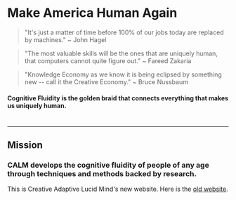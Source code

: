 # Make America Human Again

> "It's just a matter of time before 100% of our jobs today are replaced by machines."
  ~ John Hagel

> "The most valuable skills will be the ones that are uniquely human, that computers cannot quite figure out."
  ~ Fareed Zakaria
  
> "Knowledge Economy as we know it is being eclipsed by something new -- call it the Creative Economy."
  ~ Bruce Nussbaum

#### Cognitive Fluidity is the golden braid that connects everything that makes us uniquely human. 
# 
------
## Mission
### CALM develops the cognitive fluidity of people of any age through techniques and methods backed by research.

This is Creative Adaptive Lucid Mind's new website. Here is the [old website](https://samhitavasu.github.io/gocalm.github.io).
